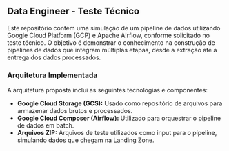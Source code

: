 ## **Data Engineer - Teste Técnico**

Este repositório contém uma simulação de um pipeline de dados utilizando Google Cloud Platform (GCP) e Apache Airflow, conforme solicitado no teste técnico. O objetivo é demonstrar o conhecimento na construção de pipelines de dados que integram múltiplas etapas, desde a extração até a entrega dos dados processados.

### **Arquitetura Implementada**

A arquitetura proposta inclui as seguintes tecnologias e componentes:

- **Google Cloud Storage (GCS):** Usado como repositório de arquivos para armazenar dados brutos e processados.
- **Google Cloud Composer (Airflow):** Utilizado para orquestrar o pipeline de dados em batch.
- **Arquivos ZIP:** Arquivos de teste utilizados como input para o pipeline, simulando dados que chegam na Landing Zone.